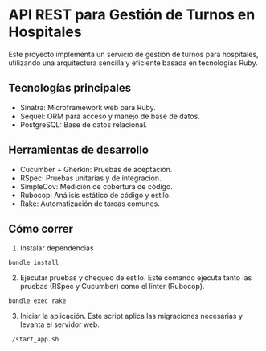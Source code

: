 # API REST para Gestión de Turnos en Hospitales

Este proyecto implementa un servicio de gestión de turnos para hospitales, utilizando una arquitectura sencilla y eficiente basada en tecnologías Ruby.

## Tecnologías principales

- Sinatra: Microframework web para Ruby.
- Sequel: ORM para acceso y manejo de base de datos.
- PostgreSQL: Base de datos relacional.

## Herramientas de desarrollo

- Cucumber + Gherkin: Pruebas de aceptación.
- RSpec: Pruebas unitarias y de integración.
- SimpleCov: Medición de cobertura de código.
- Rubocop: Análisis estático de código y estilo.
- Rake: Automatización de tareas comunes.

## Cómo correr

1. Instalar dependencias

```shell
bundle install
```

2. Ejecutar pruebas y chequeo de estilo. Este comando ejecuta tanto las pruebas (RSpec y Cucumber) como el linter (Rubocop).

```shell
bundle exec rake
```

3. Iniciar la aplicación. Este script aplica las migraciones necesarias y levanta el servidor web.

```shell
./start_app.sh
```
